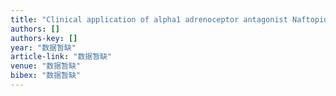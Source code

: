 ```yaml
---
title: "Clinical application of alpha1 adrenoceptor antagonist Naftopidil to the treatment of chronic non-bacterial prostatitis"
authors: []
authors-key: []
year: "数据暂缺"
article-link: "数据暂缺"
venue: "数据暂缺"
bibex: "数据暂缺"
---
```

